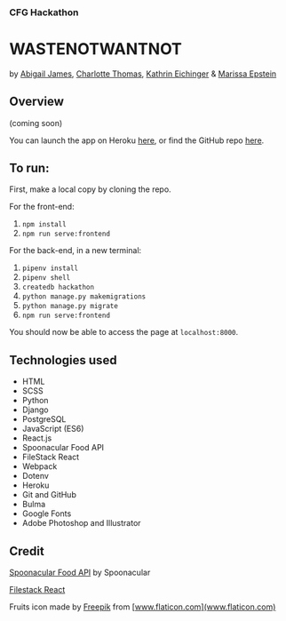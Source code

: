 ### CFG Hackathon
# **WASTE**NOT**WANT**NOT

by [Abigail James](https://github.com/ajames14), [Charlotte Thomas](https://github.com/Charlotte-Thomas), [Kathrin Eichinger](https://github.com/katheich) & [Marissa Epstein](https://github.com/marepstein)

## Overview

(coming soon)

You can launch the app on Heroku [here](), or find the GitHub repo [here](https://github.com/ajames14/cfg-hackathon).

## To run:
First, make a local copy by cloning the repo.

For the front-end:
1. `npm install`
2. `npm run serve:frontend`

For the back-end, in a new terminal:
1. `pipenv install`
2. `pipenv shell`
3. `createdb hackathon`
4. `python manage.py makemigrations`
5. `python manage.py migrate`
6. `npm run serve:frontend`

You should now be able to access the page at `localhost:8000`.

## Technologies used
- HTML
- SCSS
- Python
- Django
- PostgreSQL
- JavaScript (ES6)
- React.js
- Spoonacular Food API
- FileStack React
- Webpack
- Dotenv
- Heroku
- Git and GitHub
- Bulma
- Google Fonts
- Adobe Photoshop and Illustrator

## Credit

[Spoonacular Food API](https://spoonacular.com/food-api) by Spoonacular

[Filestack React](https://github.com/filestack/filestack-react)

Fruits icon made by [Freepik](https://www.flaticon.com/authors/freepik) from [www.flaticon.com](www.flaticon.com)
